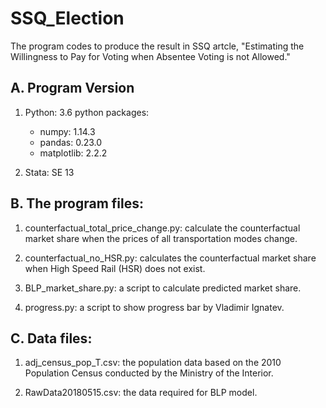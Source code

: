 # SSQ_Election
The program codes to produce the result in SSQ artcle,
"Estimating the Willingness to Pay for Voting when Absentee Voting is not Allowed."


## A. Program Version

1. Python: 3.6
  python packages:
    - numpy: 1.14.3
    - pandas: 0.23.0
    - matplotlib: 2.2.2

2. Stata: SE 13

## B. The program files:

1. counterfactual_total_price_change.py: calculate the counterfactual market share when the prices of all transportation modes change.

2. counterfactual_no_HSR.py: calculates the counterfactual market share when High Speed Rail (HSR) does not exist.

3. BLP_market_share.py: a script to calculate predicted market share.

4. progress.py: a script to show progress bar by Vladimir Ignatev.

## C. Data files:
1. adj_census_pop_T.csv: the population data based on the 2010 Population Census conducted by the Ministry of the Interior.

2. RawData20180515.csv: the data required for BLP model.
